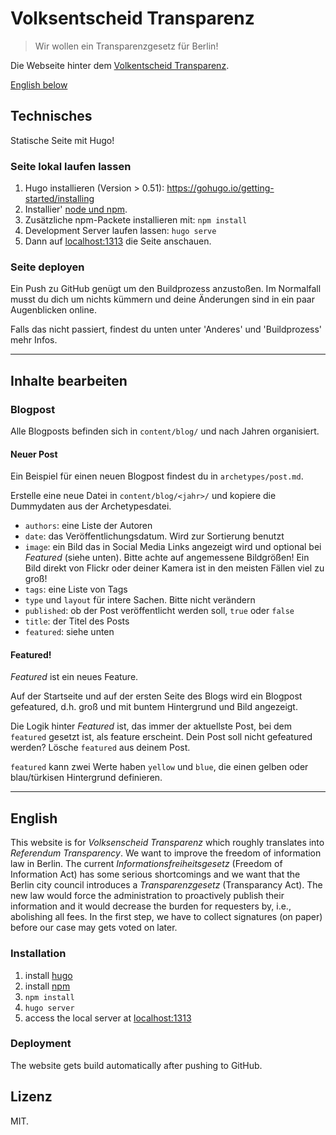 # Volksentscheid Transparenz

> Wir wollen ein Transparenzgesetz für Berlin!

Die Webseite hinter dem [Volkentscheid Transparenz](https://volksentscheid-transparenz.de/).

[English below](#english)

## Technisches

Statische Seite mit Hugo!

### Seite lokal laufen lassen

<!-- Wenn du das Hugo binary manuell installierst, achte darauf die `extended` version zu nehmen, da diese auch Sass kompilieren kann. -->
<!-- Stimmt das noch? Das lief bei mir nur mit npm -- Johannes Filter 11.08.2019 -->

1. Hugo installieren (Version > 0.51): https://gohugo.io/getting-started/installing
2. Installier' [node und npm](https://www.npmjs.com/get-npm).
3. Zusätzliche npm-Packete installieren mit: `npm install`
4. Development Server laufen lassen: `hugo serve`
5. Dann auf <localhost:1313> die Seite anschauen.

### Seite deployen

Ein Push zu GitHub genügt um den Buildprozess anzustoßen.
Im Normalfall musst du dich um nichts kümmern und deine Änderungen sind in ein paar Augenblicken online.

Falls das nicht passiert, findest du unten unter 'Anderes' und 'Buildprozess' mehr Infos.

---

## Inhalte bearbeiten

### Blogpost

Alle Blogposts befinden sich in `content/blog/` und nach Jahren organisiert.

#### Neuer Post

Ein Beispiel für einen neuen Blogpost findest du in `archetypes/post.md`.

Erstelle eine neue Datei in `content/blog/<jahr>/` und kopiere die Dummydaten aus der Archetypesdatei.

- `authors`: eine Liste der Autoren
- `date`: das Veröffentlichungsdatum. Wird zur Sortierung benutzt
- `image`: ein Bild das in Social Media Links angezeigt wird und optional bei _Featured_ (siehe unten). Bitte achte auf angemessene Bildgrößen! Ein Bild direkt von Flickr oder deiner Kamera ist in den meisten Fällen viel zu groß!
- `tags`: eine Liste von Tags
- `type` und `layout` für intere Sachen. Bitte nicht verändern
- `published`: ob der Post veröffentlicht werden soll, `true` oder `false`
- `title`: der Titel des Posts
- `featured`: siehe unten

#### Featured!

_Featured_ ist ein neues Feature.

Auf der Startseite und auf der ersten Seite des Blogs wird ein Blogpost gefeatured, d.h. groß und mit buntem Hintergrund und Bild angezeigt.

Die Logik hinter _Featured_ ist, das immer der aktuellste Post, bei dem `featured` gesetzt ist, als feature erscheint. Dein Post soll nicht gefeatured werden? Lösche `featured` aus deinem Post.

`featured` kann zwei Werte haben `yellow` und `blue`, die einen gelben oder blau/türkisen Hintergrund definieren.

---

<a name="english"/>

## English

This website is for _Volksenscheid Transparenz_ which roughly translates into _Referendum Transparency_. We want to improve the freedom of information law in Berlin. The current _Informationsfreiheitsgesetz_ (Freedom of Information Act) has some serious shortcomings and we want that the Berlin city council introduces a _Transparenzgesetz_ (Transparancy Act). The new law would force the administration to proactively publish their information and it would decrease the burden for requesters by, i.e., abolishing all fees. In the first step, we have to collect signatures (on paper) before our case may gets voted on later.

### Installation

1. install [hugo](https://gohugo.io/getting-started/installing/)
2. install [npm](https://www.npmjs.com/get-npm)
3. `npm install`
4. `hugo server`
5. access the local server at <localhost:1313>

### Deployment

The website gets build automatically after pushing to GitHub.

## Lizenz

MIT.

